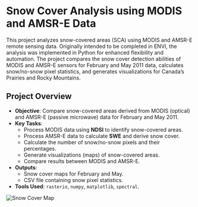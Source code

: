 # Snow Cover Analysis using MODIS and AMSR-E Data

This project analyzes snow-covered areas (SCA) using MODIS and AMSR-E remote sensing data. Originally intended to be completed in ENVI, the analysis was implemented in Python for enhanced flexibility and automation. The project compares the snow cover detection abilities of MODIS and AMSR-E sensors for February and May 2011 data, calculates snow/no-snow pixel statistics, and generates visualizations for Canada’s Prairies and Rocky Mountains.

## Project Overview
- **Objective**: Compare snow-covered areas derived from MODIS (optical) and AMSR-E (passive microwave) data for February and May 2011.
- **Key Tasks**:
  - Process MODIS data using **NDSI** to identify snow-covered areas.
  - Process AMSR-E data to calculate **SWE** and derive snow cover.
  - Calculate the number of snow/no-snow pixels and their percentages.
  - Generate visualizations (maps) of snow-covered areas.
  - Compare results between MODIS and AMSR-E.
- **Outputs**:
  - Snow cover maps for February and May.
  - CSV file containing snow pixel statistics.
- **Tools Used**: `rasterio`, `numpy`, `matplotlib`, `spectral`.

![Snow Cover Map](output/snow_map.png)

